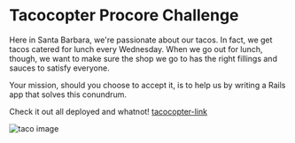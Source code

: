 # Tacocopter Procore Challenge

Here in Santa Barbara, we're passionate about our tacos. In fact, we get tacos catered for lunch every Wednesday. When we go out for lunch, though, we want to make sure the shop we go to has the right fillings and sauces to satisfy everyone.

Your mission, should you choose to accept it, is to help us by writing a Rails app that solves this conundrum.

Check it out all deployed and whatnot! [tacocopter-link](https://jill-tacocopter.herokuapp.com/ "Jill's Tacocopter")

![taco image](https://s-media-cache-ak0.pinimg.com/originals/99/5b/e0/995be049ba2873da650c5242aca532db.jpg)
